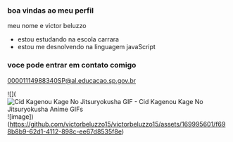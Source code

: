 ### boa vindas ao meu perfil 

meu nome e victor beluzzo

- estou estudando na escola carrara
- estou me desnolvendo na linguagem javaScript

 ### voce pode entrar em contato comigo 
 00001114988340SP@al.educacao.sp.gov.br

![](<img src="https://media1.tenor.com/m/2URJ2zpQOiYAAAAC/cid-kagenou-kage-no-jitsuryokusha.gif" alt="Cid Kagenou Kage No Jitsuryokusha GIF - Cid Kagenou Kage No Jitsuryokusha Anime GIFs"/> ![image])(https://github.com/victorbeluzzo15/victorbeluzzo15/assets/169995601/f698b8b9-62d1-4112-898c-ee67d8535f8e)

